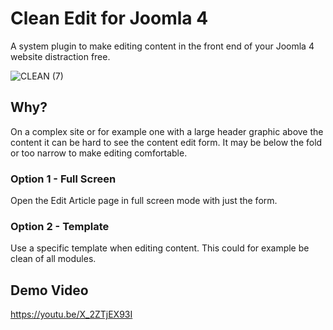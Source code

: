 # Clean Edit for Joomla 4
A system plugin to make editing content in the front end of your Joomla 4 website distraction free.

![CLEAN (7)](https://user-images.githubusercontent.com/1296369/205490612-45f38c4b-3527-4d9e-869f-54964cc28aa0.png)

## Why?
On a complex site or for example one with a large header graphic above the content it can be hard to see the content edit form. It may be below the fold or too narrow to make editing comfortable.

### Option 1 - Full Screen
Open the Edit Article page in full screen mode with just the form.

### Option 2 - Template
Use a specific template when editing content. This could for example be clean of all modules.

## Demo Video
https://youtu.be/X_2ZTjEX93I
